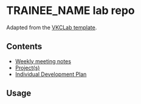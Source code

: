 # TRAINEE_NAME lab repo

Adapted from the [VKCLab template](https://github.com/Klepac-Ceraj-Lab/TraineeTemplate).

## Contents

- [Weekly meeting notes](./WeeklyMeetings/)
- [Project(s)](./Projects/)
- [Individual Development Plan](./IDP/)

## Usage